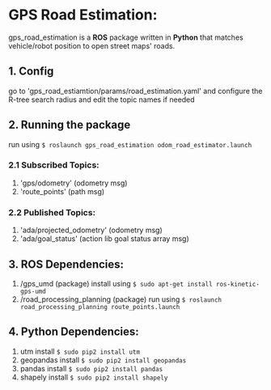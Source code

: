 # GPS Road Estimation:

gps_road_estimation is a **ROS** package written in **Python** that matches vehicle/robot position to open street maps' roads.

## 1. Config
go to 'gps_road_estiamtion/params/road_estimation.yaml' and configure the R-tree search radius and edit the topic names if needed

## 2. Running the package
run using `$ roslaunch gps_road_estimation odom_road_estimator.launch`

### 2.1 Subscribed Topics:

1. 'gps/odometry' (odometry msg)
2. 'route_points' (path msg)

### 2.2 Published Topics:

1. 'ada/projected_odometry' (odometry msg)
2. 'ada/goal_status' (action lib goal status array msg)

## 3. ROS Dependencies:

1. /gps_umd (package) install using `$ sudo apt-get install ros-kinetic-gps-umd`
2. /road_processing_planning (package) run using `$ roslaunch road_processing_planning route_points.launch`

## 4. Python Dependencies:

1. utm install `$ sudo pip2 install utm`
2. geopandas install `$ sudo pip2 install geopandas`
3. pandas install `$ sudo pip2 install pandas`
4. shapely install `$ sudo pip2 install shapely`
